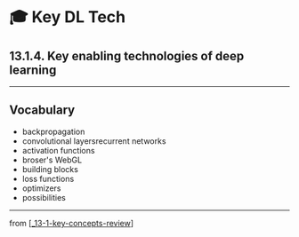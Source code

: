 # 🎓 Key DL Tech

## 13.1.4. Key enabling technologies of deep learning

---

## Vocabulary

- backpropagation
- convolutional layersrecurrent networks
- activation functions
- broser's WebGL
- building blocks
- loss functions
- optimizers
- possibilities

---
from [[_13-1-key-concepts-review]]

[//begin]: # "Autogenerated link references for markdown compatibility"
[_13-1-key-concepts-review]: _13-1-key-concepts-review.md "🎓 Key Concepts"
[//end]: # "Autogenerated link references"